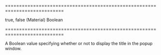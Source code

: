 ===========================================================================
<!--default-->true, false (Material)<!--/default-->
<!--type-->Boolean<!--/type-->
===========================================================================

<!--shortDescription-->
A Boolean value specifying whether or not to display the title in the popup window.
<!--/shortDescription-->

<!--fullDescription-->

<!--/fullDescription-->
